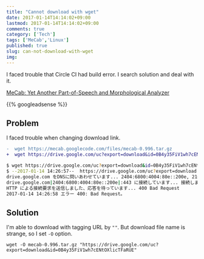 ```yaml
---
title: "Cannot download with wget"
date: 2017-01-14T14:14:02+09:00
lastmod: 2017-01-14T14:14:02+09:00
comments: true
category: ['Tech']
tags: ['MeCab','Linux']
published: true
slug: can-not-download-with-wget
img:
---
```


I faced trouble that Circle CI had build error. I search solution and deal with it.

[MeCab: Yet Another Part\-of\-Speech and Morphological Analyzer](http://taku910.github.io/mecab/)

<!--more-->
{{% googleadsense %}}

## Problem

I faced trouble when changing download link.

```diff
-  wget https://mecab.googlecode.com/files/mecab-0.996.tar.gz
+  wget https://drive.google.com/uc?export=download&id=0B4y35FiV1wh7cENtOXlicTFaRUE
```

```bash
$ wget https://drive.google.com/uc?export=download&id=0B4y35FiV1wh7cENtOXlicTFaRUE
$ --2017-01-14 14:26:57--  https://drive.google.com/uc?export=download
drive.google.com をDNSに問いあわせています... 2404:6800:4004:80e::200e, 216.58.197.206
drive.google.com|2404:6800:4004:80e::200e|:443 に接続しています... 接続しました。
HTTP による接続要求を送信しました、応答を待っています... 400 Bad Request
2017-01-14 14:26:58 エラー 400: Bad Request。
```

## Solution

I'm able to download with tagging URL by `""`. But download file name is strange, so I set `-O` option.

```
wget -O mecab-0.996.tar.gz "https://drive.google.com/uc?export=download&id=0B4y35FiV1wh7cENtOXlicTFaRUE"
```
